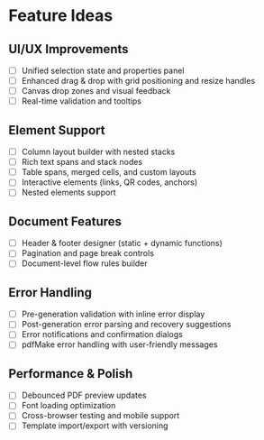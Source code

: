 # Feature Ideas

## UI/UX Improvements
- [ ] Unified selection state and properties panel
- [ ] Enhanced drag & drop with grid positioning and resize handles
- [ ] Canvas drop zones and visual feedback
- [ ] Real-time validation and tooltips

## Element Support
- [ ] Column layout builder with nested stacks
- [ ] Rich text spans and stack nodes
- [ ] Table spans, merged cells, and custom layouts
- [ ] Interactive elements (links, QR codes, anchors)
- [ ] Nested elements support

## Document Features
- [ ] Header & footer designer (static + dynamic functions)
- [ ] Pagination and page break controls
- [ ] Document-level flow rules builder

## Error Handling
- [ ] Pre-generation validation with inline error display
- [ ] Post-generation error parsing and recovery suggestions
- [ ] Error notifications and confirmation dialogs
- [ ] pdfMake error handling with user-friendly messages

## Performance & Polish
- [ ] Debounced PDF preview updates
- [ ] Font loading optimization
- [ ] Cross-browser testing and mobile support
- [ ] Template import/export with versioning
